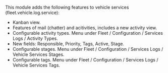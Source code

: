 This module adds the following features to vehicle services
(fleet.vehicle.log.service):

- Kanban view.
- Features of mail (chatter) and acitivities, includes a new activity
  view.
- Configurable activity types. Menu under Fleet / Configuration /
  Services Logs / Activity Types.
- New fields: Responsible, Priority, Tags, Active, Stage.
- Configurable stages. Menu under Fleet / Configuration / Services Logs
  / Vehicle Services Stages.
- Configurable tags. Menu under Fleet / Configuration / Services Logs /
  Vehicle Services Tags.
